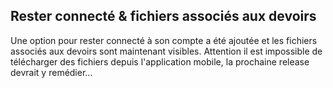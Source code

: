 Rester connecté & fichiers associés aux devoirs
---
Une option pour rester connecté à son compte a été ajoutée et les fichiers associés aux devoirs sont maintenant visibles.
Attention il est impossible de télécharger des fichiers depuis l'application mobile, la prochaine release devrait y remédier...